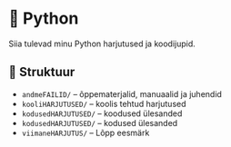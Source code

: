 # 🐍 Python

Siia tulevad minu Python harjutused ja koodijupid.


## 📁 Struktuur

- `andmeFAILID/` – õppematerjalid, manuaalid ja juhendid
- `kooliHARJUTUSED/` – koolis tehtud harjutused
- `kodusedHARJUTUSED/` – koodused ülesanded
- `kodusedHARJUTUSED/` – kodused ülesanded
- `viimaneHARJUTUS/` – Lõpp eesmärk